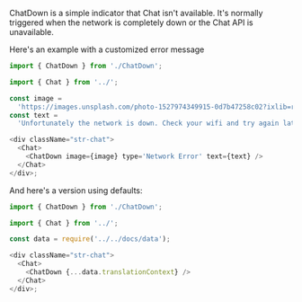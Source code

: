 ChatDown is a simple indicator that Chat isn't available.
It's normally triggered when the network is completely down or the Chat API is unavailable.

Here's an example with a customized error message

```js
import { ChatDown } from './ChatDown';

import { Chat } from '../';

const image =
  'https://images.unsplash.com/photo-1527974349915-0d7b47258c02?ixlib=rb-1.2.1&ixid=eyJhcHBfaWQiOjEyMDd9&auto=format&fit=crop&w=120&q=80';
const text =
  'Unfortunately the network is down. Check your wifi and try again later';

<div className="str-chat">
  <Chat>
    <ChatDown image={image} type='Network Error' text={text} />
  </Chat>
</div>;
```

And here's a version using defaults:

```js
import { ChatDown } from './ChatDown';

import { Chat } from '../';

const data = require('../../docs/data');

<div className="str-chat">
  <Chat>
    <ChatDown {...data.translationContext} />
  </Chat>
</div>;
```
